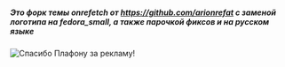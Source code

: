 ##### Это форк темы onrefetch от https://github.com/arionrefat с заменой логотипа на fedora_small, а также парочкой фиксов и на русском языке
![Спасибо Плафону за рекламу!](https://i.imgur.com/EnJvqN9.png)
